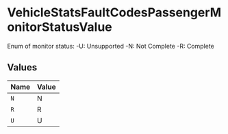 # VehicleStatsFaultCodesPassengerMonitorStatusValue

Enum of monitor status:
-U: Unsupported
-N: Not Complete
-R: Complete



## Values

| Name  | Value |
| ----- | ----- |
| `N`   | N     |
| `R`   | R     |
| `U`   | U     |